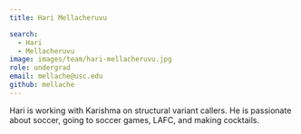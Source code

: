 ```yaml
---
title: Hari Mellacheruvu

search:
  - Hari 
  - Mellacheruvu
image: images/team/hari-mellacheruvu.jpg
role: undergrad
email: mellache@usc.edu
github: mellache
---
```


Hari is working with Karishma on structural variant callers. He is passionate about soccer, going to soccer games, LAFC, and making cocktails.
